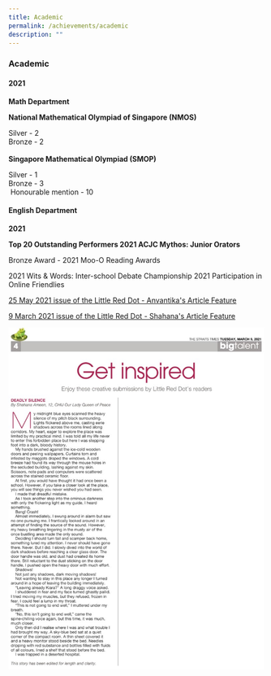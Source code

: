 ```yaml
---
title: Academic
permalink: /achievements/academic
description: ""
---
```

### Academic

#### 2021

**Math Department**

**National Mathematical Olympiad of Singapore (NMOS)** 

Silver - 2 <br>
Bronze - 2 <br> <br>
**Singapore Mathematical Olympiad (SMOP)**

Silver - 1 <br>
Bronze - 3 <br>
 Honourable mention - 10
 
#### English Department

**2021**

**Top 20 Outstanding Performers 2021 ACJC Mythos: Junior Orators**

Bronze Award - 2021 Moo-O Reading Awards

2021 Wits & Words: Inter-school Debate Championship 2021 Participation in Online Friendlies

[25 May 2021 issue of the Little Red Dot - Anvantika's Article Feature](https://chijourladyqueenofpeace.moe.edu.sg/qql/slot/u736/Achievements/Academic/Shahana%209%20March.jpg)  
  

[9 March 2021 issue of the Little Red Dot - Shahana's Article Feature](https://chijourladyqueenofpeace.moe.edu.sg/qql/slot/u736/Achievements/Academic/Shahana%209%20March.jpg)

![](/images/Shahana%209%20March.png)